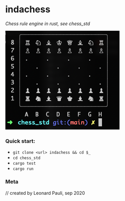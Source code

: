 # indachess
*Chess rule engine in rust, see chess_std*

![chessboard](docs/chessboard.png)

### Quick start:

- `git clone <url> indachess && cd $_`
- `cd chess_std`
- `cargo test`
- `cargo run`


### Meta

// created by Leonard Pauli, sep 2020
